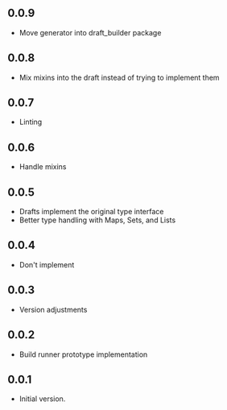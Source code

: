 ## 0.0.9

- Move generator into draft_builder package

## 0.0.8

- Mix mixins into the draft instead of trying to implement them

## 0.0.7

- Linting

## 0.0.6

- Handle mixins

## 0.0.5

- Drafts implement the original type interface
- Better type handling with Maps, Sets, and Lists

## 0.0.4

- Don't implement

## 0.0.3

- Version adjustments

## 0.0.2

- Build runner prototype implementation

## 0.0.1

- Initial version.
